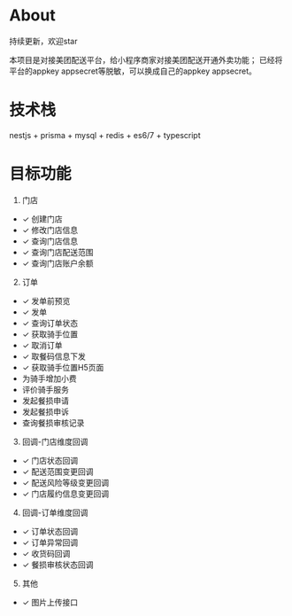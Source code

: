 # About

持续更新，欢迎star

本项目是对接美团配送平台，给小程序商家对接美团配送开通外卖功能； 已经将平台的appkey appsecret等脱敏，可以换成自己的appkey appsecret。

# 技术栈

nestjs + prisma + mysql + redis + es6/7 + typescript

# 目标功能

1. 门店

- ✓ 创建门店
- ✓ 修改门店信息
- ✓ 查询门店信息
- ✓ 查询门店配送范围
- ✓ 查询门店账户余额

2. 订单

- ✓ 发单前预览
- ✓ 发单
- ✓ 查询订单状态
- ✓ 获取骑手位置
- ✓ 取消订单
- ✓ 取餐码信息下发
- ✓ 获取骑手位置H5页面
- 为骑手增加小费
- 评价骑手服务
- 发起餐损申请
- 发起餐损申诉
- 查询餐损审核记录

3. 回调-门店维度回调

- ✓ 门店状态回调
- ✓ 配送范围变更回调
- ✓ 配送风险等级变更回调
- ✓ 门店履约信息变更回调

4. 回调-订单维度回调

- ✓ 订单状态回调
- ✓ 订单异常回调
- ✓ 收货码回调
- ✓ 餐损审核状态回调

5. 其他

- ✓ 图片上传接口
